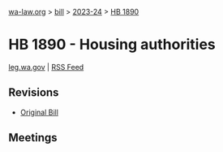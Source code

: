 [wa-law.org](/) > [bill](/bill/) > [2023-24](/bill/2023-24/) > [HB 1890](/bill/2023-24/hb/1890/)

# HB 1890 - Housing authorities
[leg.wa.gov](https://app.leg.wa.gov/billsummary?BillNumber=1890&Year=2023&Initiative=false) | [RSS Feed](./rss.xml)

## Revisions
* [Original Bill](1/)

## Meetings